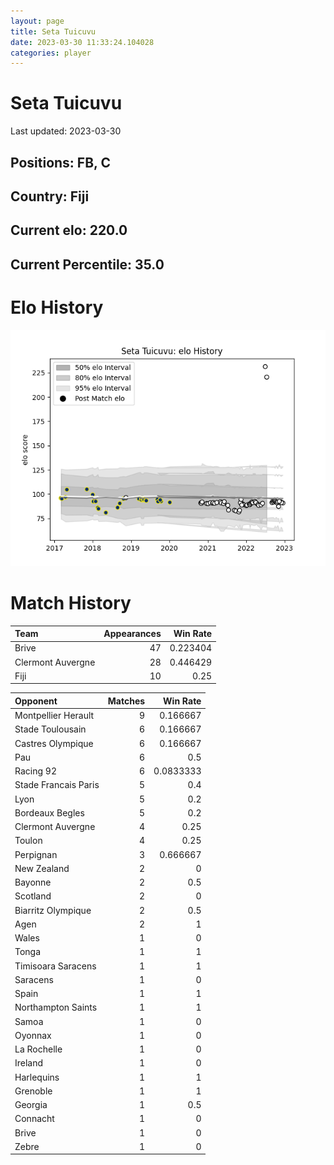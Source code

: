 ```yaml
---  
layout: page  
title: Seta Tuicuvu  
date: 2023-03-30 11:33:24.104028  
categories: player  
---
```

# Seta Tuicuvu


Last updated: 2023-03-30
## Positions: FB, C

## Country: Fiji

## Current elo: 220.0

## Current Percentile: 35.0

# Elo History


![elo history](history_SetaTuicuvu.png)
# Match History


| Team              |   Appearances |   Win Rate |
|:------------------|--------------:|-----------:|
| Brive             |            47 |   0.223404 |
| Clermont Auvergne |            28 |   0.446429 |
| Fiji              |            10 |   0.25     |

| Opponent             |   Matches |   Win Rate |
|:---------------------|----------:|-----------:|
| Montpellier Herault  |         9 |  0.166667  |
| Stade Toulousain     |         6 |  0.166667  |
| Castres Olympique    |         6 |  0.166667  |
| Pau                  |         6 |  0.5       |
| Racing 92            |         6 |  0.0833333 |
| Stade Francais Paris |         5 |  0.4       |
| Lyon                 |         5 |  0.2       |
| Bordeaux Begles      |         5 |  0.2       |
| Clermont Auvergne    |         4 |  0.25      |
| Toulon               |         4 |  0.25      |
| Perpignan            |         3 |  0.666667  |
| New Zealand          |         2 |  0         |
| Bayonne              |         2 |  0.5       |
| Scotland             |         2 |  0         |
| Biarritz Olympique   |         2 |  0.5       |
| Agen                 |         2 |  1         |
| Wales                |         1 |  0         |
| Tonga                |         1 |  1         |
| Timisoara Saracens   |         1 |  1         |
| Saracens             |         1 |  0         |
| Spain                |         1 |  1         |
| Northampton Saints   |         1 |  1         |
| Samoa                |         1 |  0         |
| Oyonnax              |         1 |  0         |
| La Rochelle          |         1 |  0         |
| Ireland              |         1 |  0         |
| Harlequins           |         1 |  1         |
| Grenoble             |         1 |  1         |
| Georgia              |         1 |  0.5       |
| Connacht             |         1 |  0         |
| Brive                |         1 |  0         |
| Zebre                |         1 |  0         |